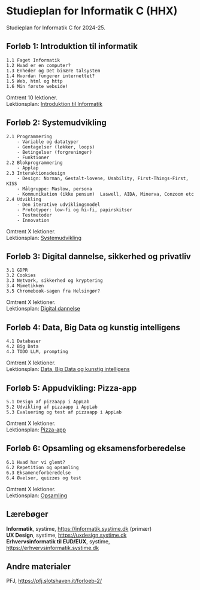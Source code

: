# Studieplan for Informatik C (HHX)

Studieplan for Informatik C for 2024-25.

## Forløb 1: Introduktion til informatik
    1.1 Faget Informatik  
    1.2 Hvad er en computer?  
    1.3 Enheder og Det binære talsystem  
    1.4 Hvordan fungerer internettet?  
    1.5 Web, html og http  
    1.6 Min første webside!  

Omtrent 10 lektioner.  
Lektionsplan: [Introduktion til Informatik](1-informatik.md)

## Forløb 2: Systemudvikling
    2.1 Programmering
        - Variable og datatyper
        - Gentagelser (løkker, loops)
        - Betingelser (forgreninger)
        - Funktioner  
    2.2 Blokprogrammering
        - Applap
    2.3 Interaktionsdesign
        - Design: Norman, Gestalt-lovene, Usability, First-Things-First, KISS
        - Målgruppe: Maslow, persona 
        - Kommunikation (ikke pensum)  Laswell, AIDA, Minerva, Conzoom etc
    2.4 Udvikling
        - Den iterative udviklingsmodel
        - Prototyper: low-fi og hi-fi, papirskitser
        - Testmetoder
        - Innovation

Omtrent X lektioner.  
Lektionsplan: [Systemudvikling](2-systemudvikling.md)

## Forløb 3: Digital dannelse, sikkerhed og privatliv
    3.1 GDPR
    3.2 Cookies
    3.3 Netværk, sikkerhed og kryptering
    3.4 Mimetikken
    3.5 Chromebook-sagen fra Helsingør?

Omtrent X lektioner.  
Lektionsplan: [Digital dannelse](3-digital-dannelse.md)

## Forløb 4: Data, Big Data og kunstig intelligens
    4.1 Databaser
    4.2 Big Data
    4.3 TODO LLM, prompting

Omtrent X lektioner.  
Lektionsplan: [Data, Big Data og kunstig intelligens](4-data.md)

## Forløb 5: Appudvikling: Pizza-app
    5.1 Design af pizzaapp i AppLab
    5.2 Udvikling af pizzaapp i AppLab
    5.3 Evaluering og test af pizzaapp i AppLab

Omtrent X lektioner.  
Lektionsplan: [Pizza-app](5-pizza-app.md)

## Forløb 6: Opsamling og eksamensforberedelse
    6.1 Hvad har vi glemt?
    6.2 Repetition og opsamling
    6.3 Eksameneforberedelse
    6.4 Øvelser, quizzes og test

Omtrent X lektioner.  
Lektionsplan: [Opsamling](6-opsamling.md)

## Lærebøger
**Informatik**, systime,  https://informatik.systime.dk  (primær)  
**UX Design**, systime, https://uxdesign.systime.dk  
**Erhvervsinformatik til EUD/EUX**, systime,  https://erhvervsinformatik.systime.dk  

## Andre materialer
PFJ, https://pfj.slotshaven.it/forloeb-2/
